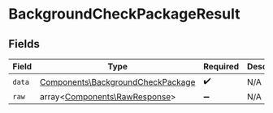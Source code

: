 # BackgroundCheckPackageResult


## Fields

| Field                                                                                  | Type                                                                                   | Required                                                                               | Description                                                                            |
| -------------------------------------------------------------------------------------- | -------------------------------------------------------------------------------------- | -------------------------------------------------------------------------------------- | -------------------------------------------------------------------------------------- |
| `data`                                                                                 | [Components\BackgroundCheckPackage](../../Models/Components/BackgroundCheckPackage.md) | :heavy_check_mark:                                                                     | N/A                                                                                    |
| `raw`                                                                                  | array<[Components\RawResponse](../../Models/Components/RawResponse.md)>                | :heavy_minus_sign:                                                                     | N/A                                                                                    |